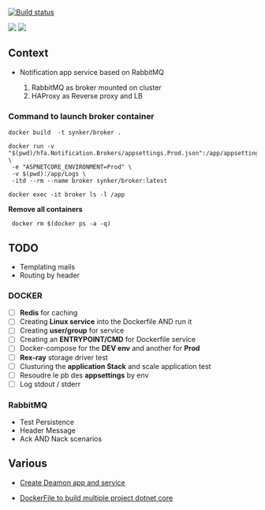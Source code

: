 ﻿[![Build status](https://ci.appveyor.com/api/projects/status/jskpfdwhep4s3b4r?svg=true)](https://ci.appveyor.com/project/Fazzani/synker2-0j10q)

[![](https://images.microbadger.com/badges/version/synker/broker.svg)](https://microbadger.com/images/synker/broker "Get your own version badge on microbadger.com")
[![](https://images.microbadger.com/badges/image/synker/broker.svg)](https://microbadger.com/images/synker/broker "Get your own image badge on microbadger.com")
## Context

- Notification app service based on RabbitMQ

    1. RabbitMQ as broker mounted on cluster
    2. HAProxy as Reverse proxy and LB


### Command to launch broker container 

```
docker build  -t synker/broker .
```

``` SHELL
docker run -v "$(pwd)/hfa.Notification.Brokers/appsettings.Prod.json":/app/appsettings.json \
 -e "ASPNETCORE_ENVIRONMENT=Prod" \
 -v $(pwd):/app/Logs \
 -itd --rm --name broker synker/broker:latest
```

``` SHELL
docker exec -it broker ls -l /app
```

**Remove all containers**

```
 docker rm $(docker ps -a -q)
```

## TODO

- Templating mails
- Routing by header

### DOCKER
- [ ] **Redis** for caching
- [ ] Creating **Linux service** into the Dockerfile AND run it
- [ ] Creating **user/group** for service
- [ ] Creating an **ENTRYPOINT/CMD** for Dockerfile service
- [ ] Docker-compose for the **DEV env** and another for **Prod**
- [ ] **Rex-ray** storage driver test
- [ ] Clusturing the **application Stack** and scale application test
- [ ] Resoudre le pb des **appsettings** by env
- [ ] Log stdout / stderr

### RabbitMQ

- Test Persistence 
- Header Message
- Ack AND Nack scenarios

## Various

- [Create Deamon app and service](http://pmcgrath.net/running-a-simple-dotnet-core-linux-daemon)

- [DockerFile to build multiple project dotnet core](http://www.ben-morris.com/using-docker-to-build-and-deploy-net-core-console-applications/)
